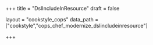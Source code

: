 +++
title = "DslIncludeInResource"
draft = false

layout = "cookstyle_cops"
data_path = ["cookstyle","cops_chef_modernize_dslincludeinresource"]

+++

<!-- The content of this page is automatically generated from the
cops_chef_modernize_dslincludeinresource.yml file in github.com/chef/cookstyle/blob/main/docs-chef-io/data/cookstyle/. -->
